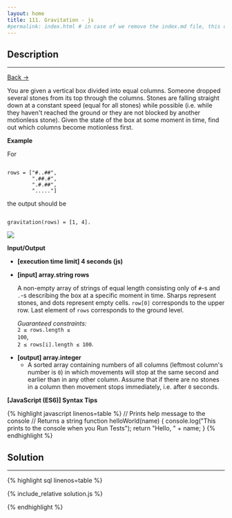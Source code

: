 ```yaml
---
layout: home
title: 111. Gravitation - js
#permalink: index.html # in case of we remove the index.md file, this doc will be the index page
---
```


<div class="row">
<div class="columnStmt" markdown="1">

## Description

---

[Back -> ](../README.md)

You are given a vertical box divided into equal columns. Someone dropped several stones from its top through the columns. Stones are falling straight down at a constant speed (equal for all stones) while possible (i.e. while they haven't reached the ground or they are not blocked by another motionless stone). Given the state of the box at some moment in time, find out which columns become motionless first.

**Example**

For

<code type='preformat'>
rows = ["#..##",
        ".##.#",
        ".#.##",
        "....."]
</code>

the output should be

<code type='preformat'>
gravitation(rows) = [1, 4].
</code>

![](./images/example.png)

**Input/Output**

- **[execution time limit] 4 seconds (js)**

- **[input] array.string rows**

  A non-empty array of strings of equal length consisting only of <code>#</code>-s and <code>.</code>-s describing the box at a specific moment in time. Sharps represent stones, and dots represent empty cells. <code>row[0]</code> corresponds to the upper row. Last element of <code>rows</code> corresponds to the ground level.

  _Guaranteed constraints:_<br>
  <code>2 ≤ rows.length ≤ 100</code>,<br>
  <code>2 ≤ rows[i].length ≤ 100</code>.

* **[output] array.integer**
  - A sorted array containing numbers of all columns (leftmost column's number is <code>0</code>) in which movements will stop at the same second and earlier than in any other column. Assume that if there are no stones in a column then movement stops immediately, i.e. after <code>0</code> seconds.

**[JavaScript (ES6)] Syntax Tips**

{% highlight javascript linenos=table %}
// Prints help message to the console
// Returns a string
function helloWorld(name) {
console.log("This prints to the console when you Run Tests");
return "Hello, " + name;
}
{% endhighlight %}

</div>
<div class="columnSol" markdown="1">

## Solution

---

{% highlight sql linenos=table %}

{% include_relative solution.js %}

{% endhighlight %}

</div>
</div>
